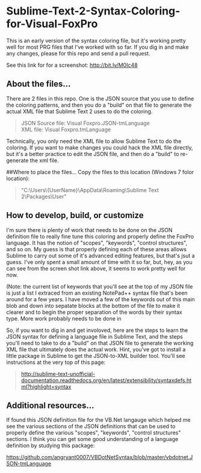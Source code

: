 Sublime-Text-2-Syntax-Coloring-for-Visual-FoxPro
================================================

This is an early version of the syntax coloring file, but it's working pretty well for most PRG files that I've worked with so far. If you dig in and make any changes, please for this repo and send a pull request.  

See this link for for a screenshot: http://bit.ly/M0Ic48


## About the files...
There are 2 files in this repo. One is the JSON source that you use to define the coloring patterns, and then you do a "build" on that file to generate the actual XML file that Sublime Text 2 uses to do the coloring.

>JSON Source file: Visual Foxpro.JSON-tmLanguage  
 XML file: Visual Foxpro.tmLanguage  

Technically, you only need the XML file to allow Sublime Text to do the coloring. If you want to make changes you could hack the XML file directly, but it's a better practice to edit the JSON file, and then do a "build" to re-generate the xml file.

##Where to place the files...
Copy the files to this location (Windows 7 folor location):  
>"C:\Users\\{UserName}\AppData\Roaming\Sublime Text 2\Packages\User\"

## How to develop, build, or customize
I'm sure there is plenty of work that needs to be done on the JSON definition file to really fine tune this coloring and properly define the FoxPro language. It has the notion of "scopes", "keywords", "control structures", and so on. My guess is that properly defining each of these areas allows Sublime to carry out some of it's advanced editing features, but that's jsut a guess. I've only spent a small amount of time with it so far, but, hey, as you can see from the screen shot link above, it seems to work pretty well for now.

(Note: the current list of keywords that you'll see at the top of my JSON file is just a list I extraced from an existing NotePad++ syntax file that's been around for a few years. I have moved a few of the keywords out of this main blob and down into sepatate blocks at the bottom of the file to make it clearer and to begin the proper separation of the words by their syntax type. More work probably needs to be done in

So, if you want to dig in and get involoved, here are the steps to learn the JSON syntax for defining a language file in Sublime Text, and the steps you'll need to take to do a "build" on that JSON file to generate the working XML file that ultimately does the actual work. Hint, you've got to install a little package in Sublime to get the JSON-to-XML builder tool. You'll see instructions at the very top of this page:  
>http://sublime-text-unofficial-documentation.readthedocs.org/en/latest/extensibility/syntaxdefs.html?highlight=syntax

## Additional resources...
If found this JSON definition file for the VB.Net langauge which helped me see the various sections of the JSON definitions that can be used to properly define the various "scopes", "keywords", "control structures" sections. I think you can get some good understanding of a language definition by studying this package:

https://github.com/angryant0007/VBDotNetSyntax/blob/master/vbdotnet.JSON-tmLanguage


